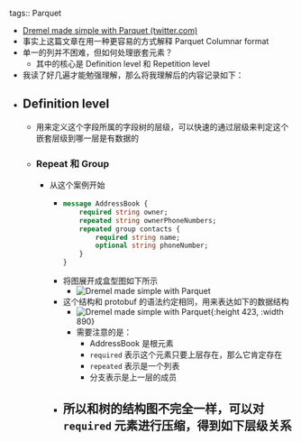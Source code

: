 tags:: Parquet

- [Dremel made simple with Parquet (twitter.com)](https://blog.twitter.com/engineering/en_us/a/2013/dremel-made-simple-with-parquet)
- 事实上这篇文章在用一种更容易的方式解释 Parquet Columnar format
- 单一的列并不困难，但如何处理嵌套元素？
	- 其中的核心是 Definition level 和 Repetition level
- 我读了好几遍才能勉强理解，那么将我理解后的内容记录如下：
- ## Definition level
	- 用来定义这个字段所属的字段树的层级，可以快速的通过层级来判定这个嵌套层级到哪一层是有数据的
	- ### Repeat 和 Group
		- 从这个案例开始
			- ``` protobuf
			  message AddressBook {
			      required string owner;
			      repeated string ownerPhoneNumbers;
			      repeated group contacts {
			          required string name;
			          optional string phoneNumber;
			      }
			  }
			  ```
			- 将图展开成盒型图如下所示
				- ![Dremel made simple with Parquet](https://cdn.cms-twdigitalassets.com/content/dam/blog-twitter/archive/dremel_made_simplewithparquet101.thumb.1280.1280.png)
			- 这个结构和 protobuf 的语法约定相同，用来表达如下的数据结构
				- ![Dremel made simple with Parquet](https://cdn.cms-twdigitalassets.com/content/dam/blog-twitter/archive/dremel_made_simplewithparquet100.thumb.1280.1280.png){:height 423, :width 890}
				- 需要注意的是：
					- AddressBook 是根元素
					- `required` 表示这个元素只要上层存在，那么它肯定存在
					- `repeated` 表示是一个列表
					- 分支表示是上一层的成员
			- 所以和树的结构图不完全一样，可以对 `required` 元素进行压缩，得到如下层级关系
				-